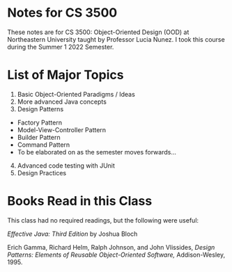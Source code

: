 # Notes for CS 3500
These notes are for CS 3500: Object-Oriented Design (OOD) at Northeastern University taught by Professor Lucia Nunez. I took this course during the Summer 1 2022 Semester.

# List of Major Topics
1. Basic Object-Oriented Paradigms / Ideas
2. More advanced Java concepts
3. Design Patterns
  - Factory Pattern
  - Model-View-Controller Pattern
  - Builder Pattern
  - Command Pattern
  - To be elaborated on as the semester moves forwards...
4. Advanced code testing with JUnit
5. Design Practices

# Books Read in this Class
This class had no required readings, but the following were useful:

_Effective Java: Third Edition_ by Joshua Bloch

Erich Gamma, Richard Helm, Ralph Johnson, and John Vlissides, _Design Patterns: Elements of Reusable Object-Oriented Software,_ Addison-Wesley, 1995.
